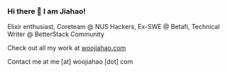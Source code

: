 ### Hi there 👋 I am Jiahao!

Elixir enthusiast, Coreteam @ NUS Hackers, Ex-SWE @ Betafi, Technical Writer @ BetterStack Community

Check out all my work at [woojiahao.com](https://woojiahao.com)

Contact me at me [at] woojiahao [dot] com
